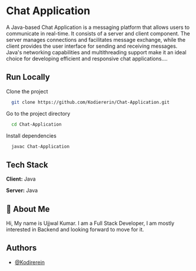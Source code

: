 
# Chat Application

A Java-based Chat Application is a messaging platform that allows users to communicate in real-time. It consists of a server and client component. The server manages connections and facilitates message exchange, while the client provides the user interface for sending and receiving messages. Java's networking capabilities and multithreading support make it an ideal choice for developing efficient and responsive chat applications....

## Run Locally

Clone the project

```bash
  git clone https://github.com/Kodiererin/Chat-Application.git
```

Go to the project directory

```bash
  cd Chat-Application
```

Install dependencies

```bash
  javac Chat-Application
```


## Tech Stack

**Client:** Java

**Server:** Java


## 🚀 About Me
Hi, My name is Ujjwal Kumar. I am a Full Stack Developer, I am mostly interested in Backend and looking forward to move for it.

## Authors

- [@Kodirerein](https://github.com/Kodiererin)

